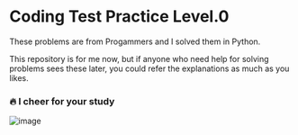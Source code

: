 # Coding Test Practice Level.0

These problems are from Progammers and I solved them in Python.

This repository is for me now, but if anyone who need help for solving problems sees these later, you could refer the explanations as much as you likes.

### 🔥 I cheer for your study

![image](https://user-images.githubusercontent.com/84713532/205104579-71a413af-61f8-412e-9d64-1ed8168bc04e.png)
